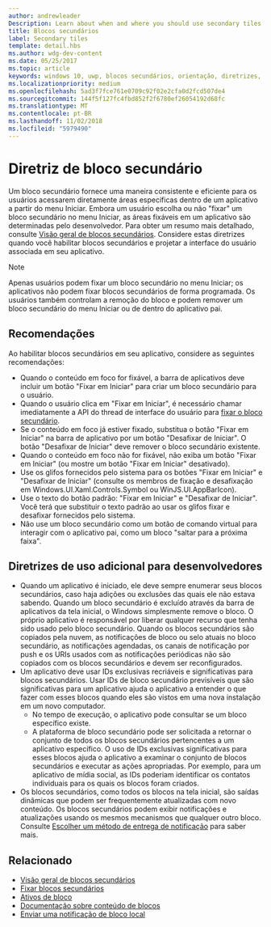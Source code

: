 ```yaml
---
author: andrewleader
Description: Learn about when and where you should use secondary tiles in your UWP app.
title: Blocos secundários
label: Secondary tiles
template: detail.hbs
ms.author: wdg-dev-content
ms.date: 05/25/2017
ms.topic: article
keywords: windows 10, uwp, blocos secundários, orientação, diretrizes, práticas recomendadas
ms.localizationpriority: medium
ms.openlocfilehash: 5ad3f7fce761e0709c92f02e2cfa0d2fcd507de4
ms.sourcegitcommit: 144f5f127fc4fbd852f2f6780ef26054192d68fc
ms.translationtype: MT
ms.contentlocale: pt-BR
ms.lasthandoff: 11/02/2018
ms.locfileid: "5979490"
---
```

# <a name="secondary-tile-guidance"></a>Diretriz de bloco secundário


Um bloco secundário fornece uma maneira consistente e eficiente para os usuários acessarem diretamente áreas específicas dentro de um aplicativo a partir do menu Iniciar. Embora um usuário escolha ou não "fixar" um bloco secundário no menu Iniciar, as áreas fixáveis em um aplicativo são determinadas pelo desenvolvedor. Para obter um resumo mais detalhado, consulte [Visão geral de blocos secundários](secondary-tiles.md). Considere estas diretrizes quando você habilitar blocos secundários e projetar a interface do usuário associada em seu aplicativo.

> [!NOTE]
> Apenas usuários podem fixar um bloco secundário no menu Iniciar; os aplicativos não podem fixar blocos secundários de forma programada. Os usuários também controlam a remoção do bloco e podem remover um bloco secundário do menu Iniciar ou de dentro do aplicativo pai.


## <a name="recommendations"></a>Recomendações

Ao habilitar blocos secundários em seu aplicativo, considere as seguintes recomendações:

* Quando o conteúdo em foco for fixável, a barra de aplicativos deve incluir um botão "Fixar em Iniciar" para criar um bloco secundário para o usuário.
* Quando o usuário clica em "Fixar em Iniciar", é necessário chamar imediatamente a API do thread de interface do usuário para [fixar o bloco secundário](secondary-tiles-pinning.md).
* Se o conteúdo em foco já estiver fixado, substitua o botão "Fixar em Iniciar" na barra de aplicativo por um botão "Desafixar de Iniciar". O botão "Desafixar de Iniciar" deve remover o bloco secundário existente.
* Quando o conteúdo em foco não for fixável, não exiba um botão "Fixar em Iniciar" (ou mostre um botão "Fixar em Iniciar" desativado).
* Use os glifos fornecidos pelo sistema para os botões "Fixar em Iniciar" e "Desafixar de Iniciar" (consulte os membros de fixação e desafixação em Windows.UI.Xaml.Controls.Symbol ou WinJS.UI.AppBarIcon).
* Use o texto do botão padrão: "Fixar em Iniciar" e "Desafixar de Iniciar". Você terá que substituir o texto padrão ao usar os glifos fixar e desafixar fornecidos pelo sistema.
* Não use um bloco secundário como um botão de comando virtual para interagir com o aplicativo pai, como um bloco "saltar para a próxima faixa".


## <a name="additional-usage-guidance-for-devs"></a>Diretrizes de uso adicional para desenvolvedores

* Quando um aplicativo é iniciado, ele deve sempre enumerar seus blocos secundários, caso haja adições ou exclusões das quais ele não estava sabendo. Quando um bloco secundário é excluído através da barra de aplicativos da tela inicial, o Windows simplesmente remove o bloco. O próprio aplicativo é responsável por liberar qualquer recurso que tenha sido usado pelo bloco secundário. Quando os blocos secundários são copiados pela nuvem, as notificações de bloco ou selo atuais no bloco secundário, as notificações agendadas, os canais de notificação por push e os URIs usados com as notificações periódicas não são copiados com os blocos secundários e devem ser reconfigurados.
* Um aplicativo deve usar IDs exclusivas recriáveis e significativas para blocos secundários. Usar IDs de bloco secundário previsíveis que são significativas para um aplicativo ajuda o aplicativo a entender o que fazer com esses blocos quando eles são vistos em uma nova instalação em um novo computador.
  * No tempo de execução, o aplicativo pode consultar se um bloco específico existe.
  * A plataforma de bloco secundário pode ser solicitada a retornar o conjunto de todos os blocos secundários pertencentes a um aplicativo específico. O uso de IDs exclusivas significativas para esses blocos ajuda o aplicativo a examinar o conjunto de blocos secundários e executar as ações apropriadas. Por exemplo, para um aplicativo de mídia social, as IDs poderiam identificar os contatos individuais para os quais os blocos foram criados.
* Os blocos secundários, como todos os blocos na tela inicial, são saídas dinâmicas que podem ser frequentemente atualizadas com novo conteúdo. Os blocos secundários podem exibir notificações e atualizações usando os mesmos mecanismos que qualquer outro bloco. Consulte [Escolher um método de entrega de notificação](choosing-a-notification-delivery-method.md) para saber mais.


## <a name="related"></a>Relacionado

* [Visão geral de blocos secundários](secondary-tiles.md)
* [Fixar blocos secundários](secondary-tiles-pinning.md)
* [Ativos de bloco](app-assets.md)
* [Documentação sobre conteúdo de blocos](create-adaptive-tiles.md)
* [Enviar uma notificação de bloco local](sending-a-local-tile-notification.md)
